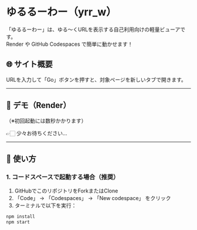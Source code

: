 # ゆるるーわー（yrr_w）

「ゆるるーわー」は、ゆる〜くURLを表示する自己利用向けの軽量ビューアです。  
Render や GitHub Codespaces で簡単に動かせます！



## 🌐 サイト概要

URLを入力して「Go」ボタンを押すと、対象ページを新しいタブで開きます。  

---

## 🚀 デモ（Render）

（※初回起動には数秒かかります）

👉🏻 少々お待ちください…

---

## 🔧 使い方

### 1. コードスペースで起動する場合（推奨）

1. GitHubでこのリポジトリをForkまたはClone
2. 「Code」 → 「Codespaces」 → 「New codespace」 をクリック
3. ターミナルで以下を実行：

```bash
npm install
npm start
